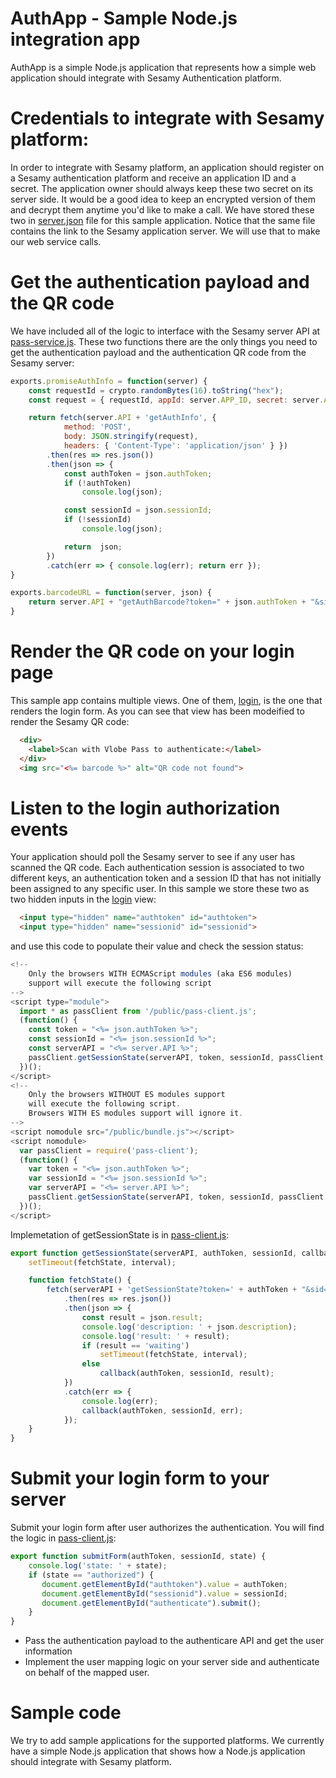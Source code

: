 # AuthApp - Sample Node.js integration app

AuthApp is a simple Node.js application that represents how a simple web application should integrate with Sesamy Authentication platform.

# Credentials to integrate with Sesamy platform:

In order to integrate with Sesamy platform, an application should register on a Sesamy authentication platform and receive an application ID and a secret. The application owner should always keep these two secret on its server side. It would be a good idea to keep an encrypted version of them and decrypt them anytime you'd like to make a call. We have stored these two in [server.json](server.json) file for this sample application. Notice that the same file contains the link to the Sesamy application server. We will use that to make our web service calls.

# Get the authentication payload and the QR code
We have included all of the logic to interface with the Sesamy server API at [pass-service.js](pass-service.js). These two functions there are the only things you need to get the authentication payload and the authentication QR code from the Sesamy server:

```javascript
exports.promiseAuthInfo = function(server) {
    const requestId = crypto.randomBytes(16).toString("hex");
    const request = { requestId, appId: server.APP_ID, secret: server.APP_SECRET };

    return fetch(server.API + 'getAuthInfo', { 
            method: 'POST',
            body: JSON.stringify(request),
	        headers: { 'Content-Type': 'application/json' } })
        .then(res => res.json())
        .then(json => { 
            const authToken = json.authToken;
            if (!authToken)
                console.log(json);

            const sessionId = json.sessionId;
            if (!sessionId)
                console.log(json);

            return  json;
        })
        .catch(err => { console.log(err); return err });
}

exports.barcodeURL = function(server, json) {
    return server.API + "getAuthBarcode?token=" + json.authToken + "&sid=" + json.sessionId;    
}
```

# Render the QR code on your login page
This sample app contains multiple views. One of them, [login](views/login.ejs), is the one that renders the login form. As you can see that view has been modeified to render the Sesamy QR code:

```html
  <div>
    <label>Scan with Vlobe Pass to authenticate:</label>
  </div>
  <img src="<%= barcode %>" alt="QR code not found">
```

# Listen to the login authorization events
Your application should poll the Sesamy server to see if any user has scanned the QR code. Each authentication session is associated to two different keys, an authentication token and a session ID that has not initially been assigned to any specific user. In this sample we store these two as two hidden inputs in the [login](views/login.ejs) view:

```html
  <input type="hidden" name="authtoken" id="authtoken">
  <input type="hidden" name="sessionid" id="sessionid">
```

and use this code to populate their value and check the session status:
 
```javascript
<!--
    Only the browsers WITH ECMAScript modules (aka ES6 modules)
    support will execute the following script
-->
<script type="module">
  import * as passClient from '/public/pass-client.js';
  (function() {
    const token = "<%= json.authToken %>";
    const sessionId = "<%= json.sessionId %>";
    const serverAPI = "<%= server.API %>";
    passClient.getSessionState(serverAPI, token, sessionId, passClient.submitForm);
  })();
</script>
<!--
    Only the browsers WITHOUT ES modules support
    will execute the following script.
    Browsers WITH ES modules support will ignore it.
-->
<script nomodule src="/public/bundle.js"></script>
<script nomodule>
  var passClient = require('pass-client');
  (function() {
    var token = "<%= json.authToken %>";
    var sessionId = "<%= json.sessionId %>";
    var serverAPI = "<%= server.API %>";
    passClient.getSessionState(serverAPI, token, sessionId, passClient.submitForm);
  })();
</script>
```

Implemetation of getSessionState is in [pass-client.js](public/pass-client.js):

```javascript
export function getSessionState(serverAPI, authToken, sessionId, callback) {
    setTimeout(fetchState, interval);

    function fetchState() {
        fetch(serverAPI + 'getSessionState?token=' + authToken + "&sid=" + sessionId)
            .then(res => res.json())
            .then(json => {
                const result = json.result;
                console.log('description: ' + json.description);
                console.log('result: ' + result);
                if (result == 'waiting')
                    setTimeout(fetchState, interval);
                else
                    callback(authToken, sessionId, result); 
            })
            .catch(err => { 
                console.log(err); 
                callback(authToken, sessionId, err);
            });
    }
}
```

# Submit your login form to your server

Submit your login form after user authorizes the authentication. You will find the logic in [pass-client.js](public/pass-client.js):

```javascript
export function submitForm(authToken, sessionId, state) {
    console.log('state: ' + state);
    if (state == "authorized") {
       document.getElementById("authtoken").value = authToken;
       document.getElementById("sessionid").value = sessionId;
       document.getElementById("authenticate").submit();
    }
}
```

- Pass the authentication payload to the authenticare API and get the user information
- Implement the user mapping logic on your server side and authenticate on behalf of the mapped user. 

# Sample code

We try to add sample applications for the supported platforms. We currently have a simple Node.js application that shows how a Node.js application should integrate with Sesamy platform. 
